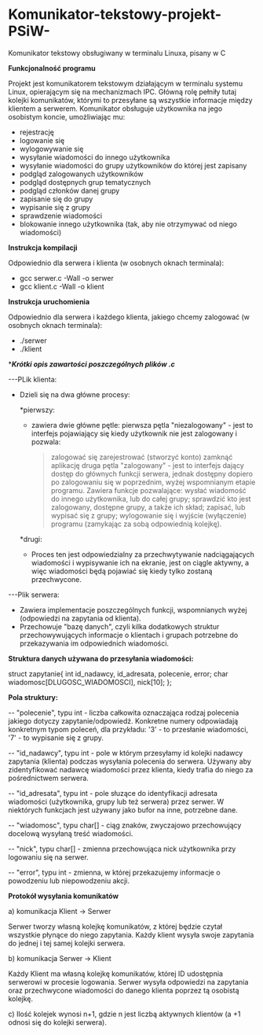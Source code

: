 # Komunikator-tekstowy-projekt-PSiW-
Komunikator tekstowy obsługiwany w terminalu Linuxa, pisany w C

********Funkcjonalność programu********

Projekt jest komunikatorem tekstowym działającym w terminalu systemu Linux, opierającym się na mechanizmach IPC. Główną rolę pełniły tutaj kolejki komunikatów, którymi to przesyłane są wszystkie informacje między klientem a serwerem. Komunikator obsługuje użytkownika na jego osobistym koncie, umożliwiając mu:
 - rejestrację
 - logowanie się
 - wylogowywanie się
 - wysyłanie wiadomości do innego użytkownika
 - wysyłanie wiadomości do grupy użytkowników do której jest zapisany
 - podgląd zalogowanych użytkowników
 - podgląd dostępnych grup tematycznych
 - podgląd członków danej grupy
 - zapisanie się do grupy
 - wypisanie się z grupy
 - sprawdzenie wiadomości
 - blokowanie innego użytkownika (tak, aby nie otrzymywać od niego wiadomości)



********Instrukcja kompilacji********

Odpowiednio dla serwera i klienta (w osobnych oknach terminala):
- gcc serwer.c -Wall -o serwer
- gcc klient.c -Wall -o klient

********Instrukcja uruchomienia********

Odpowiednio dla serwera i każdego klienta, jakiego chcemy zalogować (w osobnych oknach terminala):
- ./serwer
- ./klient



********Krótki opis zawartości poszczególnych plików *.c********

---PLik klienta:

- Dzieli się na dwa główne procesy:
  
   *pierwszy:
	- zawiera dwie główne pętle: pierwsza pętla "niezalogowany" - jest to interfejs pojawiający się kiedy użytkownik nie jest zalogowany i pozwala:
	   > zalogować się
	   > zarejestrować (stworzyć konto)
	   > zamknąć aplikację
	druga pętla "zalogowany" - jest to interfejs dający dostęp do głównych funkcji serwera, jednak dostępny dopiero po zalogowaniu się w poprzednim, wyżej wspomnianym etapie programu. Zawiera funkcje pozwalające:
	   > wysłać wiadomość do innego użytkownika, lub do całej grupy;
	   > sprawdzić kto jest zalogowany, dostępne grupy, a także ich skład;
	   > zapisać, lub wypisać się z grupy;
	   > wylogowanie się i wyjście (wyłączenie) programu (zamykając za sobą odpowiednią kolejkę).

   *drugi:
	- Proces ten jest odpowiedzialny za przechwytywanie nadciągających wiadomości i wypisywanie ich na ekranie,
jest on ciągle aktywny, a więc wiadomości będą pojawiać się kiedy tylko zostaną przechwycone.


---Plik serwera:

- Zawiera implementacje poszczególnych funkcji, wspomnianych wyżej (odpowiedzi na zapytania od klienta).
- Przechowuje "bazę danych", czyli kilka dodatkowych struktur przechowywujących informacje o klientach i grupach potrzebne do przekazywania im odpowiednich wiadomości.


********Struktura danych używana do przesyłania wiadomości:********

struct zapytanie{
    int id_nadawcy, id_adresata, polecenie, error;
    char wiadomosc[DLUGOSC_WIADOMOSCI], nick[10];
};


********Pola struktury:********

-- "polecenie", typu int - liczba całkowita oznaczająca rodzaj polecenia jakiego dotyczy zapytanie/odpowiedź.
Konkretne numery odpowiadają konkretnym typom poleceń, dla przykładu:
'3' - to przesłanie wiadomości,
'7' - to wypisanie się z grupy.

-- "id_nadawcy", typu int - pole w którym przesyłamy id kolejki nadawcy zapytania (klienta) podczas wysyłania polecenia do serwera.
Używany aby zidentyfikować nadawcę wiadomości przez klienta, kiedy trafia do niego za pośrednictwem serwera.

-- "id_adresata", typu int - pole słuzące do identyfikacji adresata wiadomości (użytkownika, grupy lub też serwera) przez serwer. W niektórych funkcjach jest używany jako bufor na inne, potrzebne dane.

-- "wiadomosc", typu char[] - ciąg znaków, zwyczajowo przechowujący docelową wysyłaną treść wiadomości.

-- "nick", typu char[] - zmienna przechowująca nick użytkownika przy logowaniu się na serwer.

-- "error", typu int - zmienna, w której przekazujemy informacje o powodzeniu lub niepowodzeniu akcji.


********Protokół wysyłania komunikatów********

a) komunikacja Klient -> Serwer

Serwer tworzy własną kolejkę komunikatów, z której będzie czytał wszystkie płynące do niego zapytania.
Każdy klient wysyła swoje zapytania do jednej i tej samej kolejki serwera.


b) komunikacja Serwer -> Klient

Każdy Klient ma własną kolejkę komunikatów, której ID udostępnia serwerowi w procesie logowania.
Serwer wysyła odpowiedzi na zapytania oraz przechwycone wiadomości do danego klienta poprzez tą osobistą kolejkę.


c) Ilość kolejek wynosi n+1, gdzie n jest liczbą aktywnych klientów (a +1 odnosi się do kolejki serwera).


